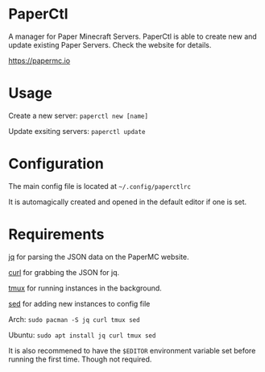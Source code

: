 # PaperCtl
A manager for Paper Minecraft Servers. PaperCtl is able to create new and update existing Paper Servers. Check the website for details.

https://papermc.io
# Usage
Create a new server: `paperctl new [name]`

Update exsiting servers: `paperctl update`
# Configuration
The main config file is located at `~/.config/paperctlrc`

It is automagically created and opened in the default editor if one is set.
# Requirements
[jq](https://stedolan.github.io/jq/) for parsing the JSON data on the PaperMC website.

[curl](https://github.com/curl/curl) for grabbing the JSON for jq.

[tmux](https://github.com/tmux/tmux/wiki) for running instances in the background.

[sed](https://www.gnu.org/software/sed/) for adding new instances to config file

Arch: `sudo pacman -S jq curl tmux sed`

Ubuntu: `sudo apt install jq curl tmux sed`

It is also recommened to have the `$EDITOR` environment variable set before running the first time. Though not required.
